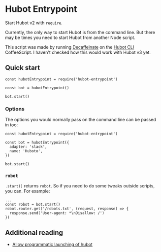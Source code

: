 Hubot Entrypoint
================

Start Hubot v2 with `require`.

Currently, the only way to start Hubot is from the command line. But there may
be times you need to start Hubot from another Node script.

This script was made by running [Decaffeinate] on the [Hubot
CLI](https://github.com/hubotio/hubot/blob/v2.19.0/bin/hubot) CoffeeScript.
I haven't checked how this would work with Hubot v3 yet.

[decaffeinate]: https://github.com/decaffeinate/decaffeinate


Quick start
-----------

```
const hubotEntrypoint = require('hubot-entrypoint')

const bot = hubotEntrypoint()

bot.start()
```

### Options

The options you would normally pass on the command line can be passed in too:

```
const hubotEntrypoint = require('hubot-entrypoint')

const bot = hubotEntrypoint({
  adapter: 'slack',
  name: 'Huboto',
})

bot.start()
```

### `robot`

`.start()` returns `robot`. So if you need to do some tweaks outside scripts,
you can. For example:

```
...
const robot = bot.start()
robot.router.get('/robots.txt', (request, response) => {
  response.send('User-agent: *\nDisallow: /')
})
```


Additional reading
------------------

* [Allow programmatic launching of hubot](https://github.com/hubotio/hubot/issues/858)
